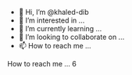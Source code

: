 - 👋 Hi, I’m @khaled-dib
- 👀 I’m interested in ...
- 🌱 I’m currently learning ...
- 💞️ I’m looking to collaborate on ...
- 📫 How to reach me ...

<!---
khaled-dib/khaled-dib is a ✨ special ✨ repository because its `README.md` (this file) appears on your GitHub profile.
You can click the Preview link to take a look at your changes.
--->
 How to reach me ...
6
